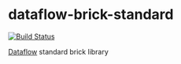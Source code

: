 # dataflow-brick-standard
[![Build Status](https://travis-ci.org/julbaxter/dataflow-brick-standard.svg?branch=master)](https://travis-ci.org/julbaxter/dataflow-brick-standard)

[Dataflow](https://github.com/julbaxter/dataflow) standard brick library
